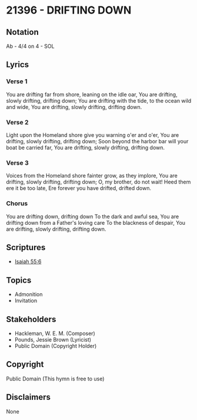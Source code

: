 # 21396 - DRIFTING DOWN

## Notation

Ab - 4/4 on 4 - SOL

## Lyrics

### Verse 1

You are drifting far from shore, leaning on the idle oar, You are drifting, slowly drifting, drifting down; You are drifting with the tide, to the ocean wild and wide, You are drifting, slowly drifting, drifting down.

### Verse 2

Light upon the Homeland shore give you warning o'er and o'er, You are drifting, slowly drifting, drifting down; Soon beyond the harbor bar will your boat be carried far, You are drifting, slowly drifting, drifting down.

### Verse 3

Voices from the Homeland shore fainter grow, as they implore, You are drifting, slowly drifting, drifting down; O, my brother, do not wait! Heed them ere it be too late, Ere forever you have drifted, drifted down.

### Chorus

You are drifting down, drifting down To the dark and awful sea, You are drifting down from a Father's loving care To the blackness of despair, You are drifting, slowly drifting, drifting down.


## Scriptures

- [Isaiah 55:6](https://www.biblegateway.com/passage/?search=Isaiah%2055%3A6)

## Topics

- Admonition
- Invitation

## Stakeholders

- Hackleman, W. E. M. (Composer)
- Pounds, Jessie Brown (Lyricist)
- Public Domain (Copyright Holder)

## Copyright

Public Domain
(This hymn is free to use)

## Disclaimers

None

